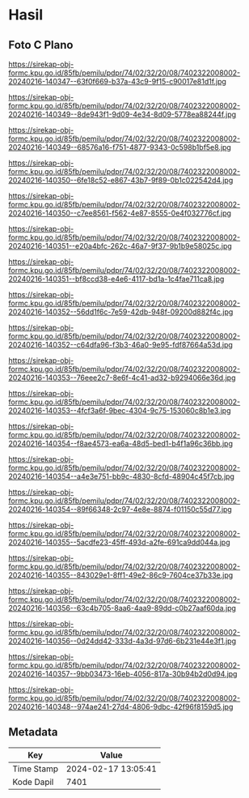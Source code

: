 # Hasil

## Foto C Plano

https://sirekap-obj-formc.kpu.go.id/85fb/pemilu/pdpr/74/02/32/20/08/7402322008002-20240216-140347--63f0f669-b37a-43c9-9f15-c90017e81d1f.jpg

https://sirekap-obj-formc.kpu.go.id/85fb/pemilu/pdpr/74/02/32/20/08/7402322008002-20240216-140349--8de943f1-9d09-4e34-8d09-5778ea88244f.jpg

https://sirekap-obj-formc.kpu.go.id/85fb/pemilu/pdpr/74/02/32/20/08/7402322008002-20240216-140349--68576a16-f751-4877-9343-0c598b1bf5e8.jpg

https://sirekap-obj-formc.kpu.go.id/85fb/pemilu/pdpr/74/02/32/20/08/7402322008002-20240216-140350--6fe18c52-e867-43b7-9f89-0b1c022542d4.jpg

https://sirekap-obj-formc.kpu.go.id/85fb/pemilu/pdpr/74/02/32/20/08/7402322008002-20240216-140350--c7ee8561-f562-4e87-8555-0e4f032776cf.jpg

https://sirekap-obj-formc.kpu.go.id/85fb/pemilu/pdpr/74/02/32/20/08/7402322008002-20240216-140351--e20a4bfc-262c-46a7-9f37-9b1b9e58025c.jpg

https://sirekap-obj-formc.kpu.go.id/85fb/pemilu/pdpr/74/02/32/20/08/7402322008002-20240216-140351--bf8ccd38-e4e6-4117-bd1a-1c4fae711ca8.jpg

https://sirekap-obj-formc.kpu.go.id/85fb/pemilu/pdpr/74/02/32/20/08/7402322008002-20240216-140352--56dd1f6c-7e59-42db-948f-09200d882f4c.jpg

https://sirekap-obj-formc.kpu.go.id/85fb/pemilu/pdpr/74/02/32/20/08/7402322008002-20240216-140352--c64dfa96-f3b3-46a0-9e95-fdf87664a53d.jpg

https://sirekap-obj-formc.kpu.go.id/85fb/pemilu/pdpr/74/02/32/20/08/7402322008002-20240216-140353--76eee2c7-8e6f-4c41-ad32-b9294066e36d.jpg

https://sirekap-obj-formc.kpu.go.id/85fb/pemilu/pdpr/74/02/32/20/08/7402322008002-20240216-140353--4fcf3a6f-9bec-4304-9c75-153060c8b1e3.jpg

https://sirekap-obj-formc.kpu.go.id/85fb/pemilu/pdpr/74/02/32/20/08/7402322008002-20240216-140354--f8ae4573-ea6a-48d5-bed1-b4f1a96c36bb.jpg

https://sirekap-obj-formc.kpu.go.id/85fb/pemilu/pdpr/74/02/32/20/08/7402322008002-20240216-140354--a4e3e751-bb9c-4830-8cfd-48904c45f7cb.jpg

https://sirekap-obj-formc.kpu.go.id/85fb/pemilu/pdpr/74/02/32/20/08/7402322008002-20240216-140354--89f66348-2c97-4e8e-8874-f01150c55d77.jpg

https://sirekap-obj-formc.kpu.go.id/85fb/pemilu/pdpr/74/02/32/20/08/7402322008002-20240216-140355--5acdfe23-45ff-493d-a2fe-691ca9dd044a.jpg

https://sirekap-obj-formc.kpu.go.id/85fb/pemilu/pdpr/74/02/32/20/08/7402322008002-20240216-140355--843029e1-8ff1-49e2-86c9-7604ce37b33e.jpg

https://sirekap-obj-formc.kpu.go.id/85fb/pemilu/pdpr/74/02/32/20/08/7402322008002-20240216-140356--63c4b705-8aa6-4aa9-89dd-c0b27aaf60da.jpg

https://sirekap-obj-formc.kpu.go.id/85fb/pemilu/pdpr/74/02/32/20/08/7402322008002-20240216-140356--0d24dd42-333d-4a3d-97d6-6b231e44e3f1.jpg

https://sirekap-obj-formc.kpu.go.id/85fb/pemilu/pdpr/74/02/32/20/08/7402322008002-20240216-140357--9bb03473-16eb-4056-817a-30b94b2d0d94.jpg

https://sirekap-obj-formc.kpu.go.id/85fb/pemilu/pdpr/74/02/32/20/08/7402322008002-20240216-140348--974ae241-27d4-4806-9dbc-42f96f8159d5.jpg


## Metadata

| Key        | Value               |
| ---------- | ------------------- |
| Time Stamp | 2024-02-17 13:05:41 |
| Kode Dapil | 7401                |



